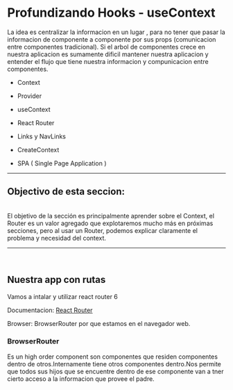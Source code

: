 # Profundizando Hooks - useContext

La idea es centralizar la informacion en un lugar , para no tener que pasar la informacion de componente a componente por sus props (comunicacion entre componentes tradicional). Si el arbol de componentes crece en nuestra aplicacion es sumamente dificil mantener nuestra aplicacion y entender el flujo que tiene nuestra informacion y compunicacion entre componentes.

- Context

- Provider

- useContext

- React Router

- Links y NavLinks

- CreateContext

- SPA ( Single Page Application )

<hr>

## Objectivo de esta seccion:

<br>
El objetivo de la sección es principalmente aprender sobre el Context, el Router es un valor agregado que explotaremos mucho más en próximas secciones, pero al usar un Router, podemos explicar claramente el problema y necesidad del context.

<br>
<hr>
<br>

## Nuestra app con rutas

Vamos a intalar y utilizar react router 6

Documentacion: [React Router](https://reactrouter.com/en/main)

Browser: BrowserRouter por que estamos en el navegador web.

### BrowserRouter

Es un high order component son componentes que residen componentes dentro de otros.Internamente tiene otros componentes dentro.Nos permite que todos sus hijos que se encuentre dentro de ese componente van a tner cierto acceso a la informacion que provee el padre.
